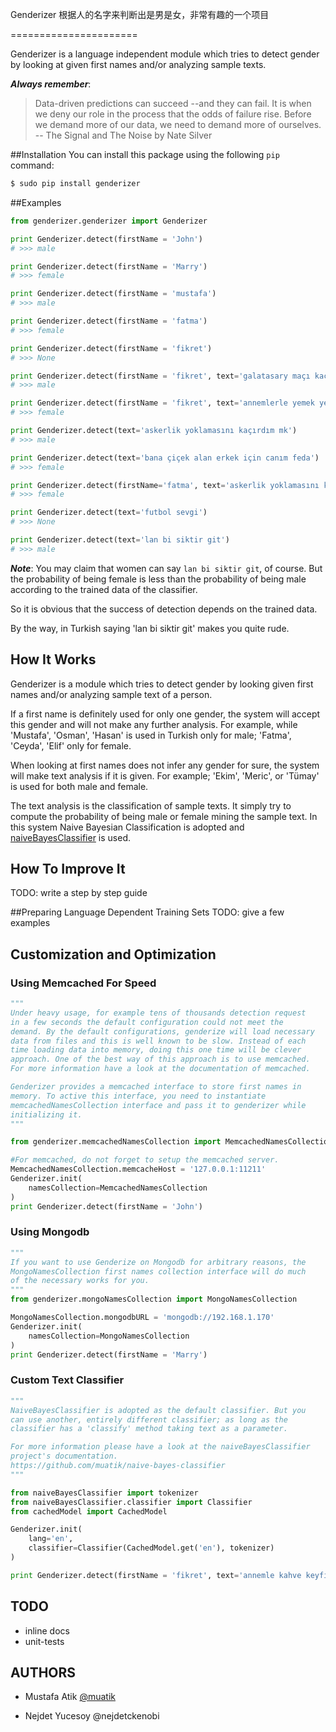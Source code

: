 Genderizer
根据人的名字来判断出是男是女，非常有趣的一个项目



======================

Genderizer is a language independent module which tries to detect gender by looking at given first names and/or analyzing sample texts. 

***Always remember***:

> Data-driven predictions can succeed --and they can fail. It is when we
> deny our role in the process that the odds of failure rise. Before we
> demand more of our  data, we need to demand more of ourselves.
> -- The Signal and The Noise by Nate Silver

##Installation
You can install this package using the following ```pip``` command:

```sh
$ sudo pip install genderizer
```


##Examples

```python
from genderizer.genderizer import Genderizer

print Genderizer.detect(firstName = 'John')
# >>> male

print Genderizer.detect(firstName = 'Marry')
# >>> female

print Genderizer.detect(firstName = 'mustafa')
# >>> male

print Genderizer.detect(firstName = 'fatma')
# >>> female

print Genderizer.detect(firstName = 'fikret')
# >>> None

print Genderizer.detect(firstName = 'fikret', text='galatasary maçı kaçmaz')
# >>> male

print Genderizer.detect(firstName = 'fikret', text='annemlerle yemek yedik')
# >>> female

print Genderizer.detect(text='askerlik yoklamasını kaçırdım mk')
# >>> male

print Genderizer.detect(text='bana çiçek alan erkek için canım feda')
# >>> female

print Genderizer.detect(firstName='fatma', text='askerlik yoklamasını kaçırdım mk')
# >>> female

print Genderizer.detect(text='futbol sevgi')
# >>> None

print Genderizer.detect(text='lan bi siktir git')
# >>> male

```
***Note***: You may claim that women can say ```lan bi siktir git```, of course. But the probability of being female is less than the probability of being male according to the trained data of the classifier.

So it is obvious that the success of detection depends on the trained data.

By the way, in Turkish saying 'lan bi siktir git' makes you quite rude.


## How It Works
Genderizer is a module which tries to detect gender by looking given first names and/or analyzing sample text of a person. 

If a first name is definitely used for only one gender, the system will accept this gender and will not make any further analysis. For example, while 'Mustafa', 'Osman', 'Hasan' is used in Turkish only for male; 'Fatma', 'Ceyda', 'Elif' only for female.

When looking at first names does not infer any gender for sure, the system will make text analysis if it is given. For example; 'Ekim', 'Meric', or 'Tümay' is used for both male and female.

The text analysis is the classification of sample texts. It simply try to compute the probability of being male or female mining the sample text. In this system Naive Bayesian Classification is adopted and [naiveBayesClassifier][1] is used.

## How To Improve It
TODO: write a step by step guide

##Preparing Language Dependent Training Sets
TODO: give a few examples

## Customization and Optimization

### Using Memcached For Speed
```python
"""
Under heavy usage, for example tens of thousands detection request
in a few seconds the default configuration could not meet the
demand. By the default configurations, genderize will load necessary
data from files and this is well known to be slow. Instead of each
time loading data into memory, doing this one time will be clever
approach. One of the best way of this approach is to use memcached.
For more information have a look at the documentation of memcached.

Genderizer provides a memcached interface to store first names in 
memory. To active this interface, you need to instantiate 
memcachedNamesCollection interface and pass it to genderizer while 
initializing it.
"""

from genderizer.memcachedNamesCollection import MemcachedNamesCollection

#For memcached, do not forget to setup the memcached server.
MemcachedNamesCollection.memcacheHost = '127.0.0.1:11211'
Genderizer.init(
    namesCollection=MemcachedNamesCollection
)
print Genderizer.detect(firstName = 'John')
```

### Using Mongodb
```python
"""
If you want to use Genderize on Mongodb for arbitrary reasons, the
MongoNamesCollection first names collection interface will do much
of the necessary works for you.
"""
from genderizer.mongoNamesCollection import MongoNamesCollection

MongoNamesCollection.mongodbURL = 'mongodb://192.168.1.170'
Genderizer.init(
    namesCollection=MongoNamesCollection
)
print Genderizer.detect(firstName = 'Marry')

```

### Custom Text Classifier
```python
"""
NaiveBayesClassifier is adopted as the default classifier. But you
can use another, entirely different classifier; as long as the
classifier has a 'classify' method taking text as a parameter.

For more information please have a look at the naiveBayesClassifier
project's documentation.
https://github.com/muatik/naive-bayes-classifier
"""

from naiveBayesClassifier import tokenizer
from naiveBayesClassifier.classifier import Classifier
from cachedModel import CachedModel

Genderizer.init(
    lang='en',
    classifier=Classifier(CachedModel.get('en'), tokenizer)
)

print Genderizer.detect(firstName = 'fikret', text='annemle kahve keyfi')
```


## TODO
* inline docs
* unit-tests

## AUTHORS
* Mustafa Atik [@muatik][2]
* Nejdet Yucesoy @nejdetckenobi


  [1]: https://github.com/muatik/naive-bayes-classifier
  [2]: https://twitter.com/muatik2
